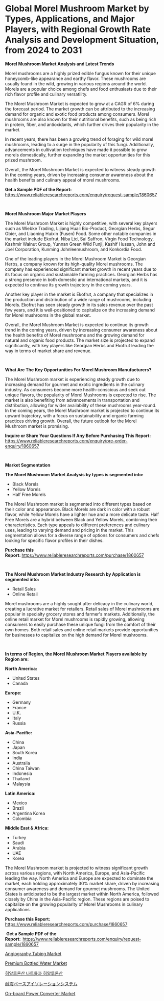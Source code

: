 <p><h1>Global Morel Mushroom Market by Types, Applications, and Major Players, with Regional Growth Rate Analysis and Development Situation, from 2024 to 2031</h1></p><p><strong>Morel Mushroom Market Analysis and Latest Trends</strong></p>
<p><p>Morel mushrooms are a highly prized edible fungus known for their unique honeycomb-like appearance and earthy flavor. These mushrooms are usually found in the wild, growing in various regions around the world. Morels are a popular choice among chefs and food enthusiasts due to their rich flavor profile and culinary versatility.</p><p>The Morel Mushroom Market is expected to grow at a CAGR of 6% during the forecast period. The market growth can be attributed to the increasing demand for organic and exotic food products among consumers. Morel mushrooms are also known for their nutritional benefits, such as being rich in protein, fiber, and antioxidants, which further drives their popularity in the market.</p><p>In recent years, there has been a growing trend of foraging for wild morel mushrooms, leading to a surge in the popularity of this fungi. Additionally, advancements in cultivation techniques have made it possible to grow morels domestically, further expanding the market opportunities for this prized mushroom.</p><p>Overall, the Morel Mushroom Market is expected to witness steady growth in the coming years, driven by increasing consumer awareness about the health benefits and culinary appeal of morel mushrooms.</p></p>
<p><strong>Get a Sample PDF of the Report:&nbsp;</strong> <a href="https://www.reliableresearchreports.com/enquiry/request-sample/1860657">https://www.reliableresearchreports.com/enquiry/request-sample/1860657</a></p>
<p>&nbsp;</p>
<p><strong>Morel Mushroom Major Market Players</strong></p>
<p><p>The Morel Mushroom Market is highly competitive, with several key players such as Wiebke Trading, Lijiang Huali Bio-Product, Georgian Herbs, Segur Obier, and Liaoning Huixin (Fusen) Food. Some other notable companies in the market include Ekofrut, Niba Ltd, Sai Saffron, Virgin Food Technology, Kashmir Walnut Group, Yunnan Green Wild Funji, Kashif Hussan, John and Joel Corporation, Kunming Johnleemushroom, and Konkordia Food.</p><p>One of the leading players in the Morel Mushroom Market is Georgian Herbs, a company known for its high-quality Morel mushrooms. The company has experienced significant market growth in recent years due to its focus on organic and sustainable farming practices. Georgian Herbs has a strong presence in both domestic and international markets, and it is expected to continue its growth trajectory in the coming years.</p><p>Another key player in the market is Ekofrut, a company that specializes in the production and distribution of a wide range of mushrooms, including Morels. Ekofrut has seen steady growth in its sales revenue over the past few years, and it is well-positioned to capitalize on the increasing demand for Morel mushrooms in the global market.</p><p>Overall, the Morel Mushroom Market is expected to continue its growth trend in the coming years, driven by increasing consumer awareness about the health benefits of Morel mushrooms and the growing demand for natural and organic food products. The market size is projected to expand significantly, with key players like Georgian Herbs and Ekofrut leading the way in terms of market share and revenue.</p></p>
<p>&nbsp;</p>
<p><strong>What Are The Key Opportunities For Morel Mushroom Manufacturers?</strong></p>
<p><p>The Morel Mushroom market is experiencing steady growth due to increasing demand for gourmet and exotic ingredients in the culinary industry. As consumers become more health-conscious and seek out unique flavors, the popularity of Morel Mushrooms is expected to rise. The market is also benefiting from advancements in transportation and distribution, allowing for wider availability of these mushrooms year-round. In the coming years, the Morel Mushroom market is projected to continue its upward trajectory, with a focus on sustainability and organic farming practices driving growth. Overall, the future outlook for the Morel Mushroom market is promising.</p></p>
<p><strong>Inquire or Share Your Questions If Any Before Purchasing This Report:</strong> <a href="https://www.reliableresearchreports.com/enquiry/pre-order-enquiry/1860657">https://www.reliableresearchreports.com/enquiry/pre-order-enquiry/1860657</a></p>
<p>&nbsp;</p>
<p><strong>Market Segmentation</strong></p>
<p><strong>The Morel Mushroom Market Analysis by types is segmented into:</strong></p>
<p><ul><li>Black Morels</li><li>Yellow Morels</li><li>Half Free Morels</li></ul></p>
<p><p>The Morel Mushroom market is segmented into different types based on their color and appearance. Black Morels are dark in color with a robust flavor, while Yellow Morels have a lighter hue and a more delicate taste. Half Free Morels are a hybrid between Black and Yellow Morels, combining their characteristics. Each type appeals to different preferences and culinary uses, leading to varying demand and pricing in the market. This segmentation allows for a diverse range of options for consumers and chefs looking for specific flavor profiles in their dishes.</p></p>
<p><strong>Purchase this Report:&nbsp;</strong><a href="https://www.reliableresearchreports.com/purchase/1860657">https://www.reliableresearchreports.com/purchase/1860657</a></p>
<p>&nbsp;</p>
<p><strong>The Morel Mushroom Market Industry Research by Application is segmented into:</strong></p>
<p><ul><li>Retail Sales</li><li>Online Retail</li></ul></p>
<p><p>Morel mushrooms are a highly sought after delicacy in the culinary world, creating a lucrative market for retailers. Retail sales of Morel mushrooms are popular in specialty grocery stores and farmer's markets. Additionally, the online retail market for Morel mushrooms is rapidly growing, allowing consumers to easily purchase these unique fungi from the comfort of their own homes. Both retail sales and online retail markets provide opportunities for businesses to capitalize on the high demand for Morel mushrooms.</p></p>
<p>&nbsp;</p>
<p><strong>In terms of Region, the Morel Mushroom Market Players available by Region are:</strong></p>
<p>
    <p> <strong> North America: </strong>
        <ul>
            <li>United States</li>
            <li>Canada</li>
        </ul>
        </p> 
    <p> <strong> Europe: </strong>
        <ul>
            <li>Germany</li>
            <li>France</li>
            <li>U.K.</li>
            <li>Italy</li>
            <li>Russia</li>
        </ul>
        </p> 
    <p> <strong> Asia-Pacific: </strong>
        <ul>
            <li>China</li>
            <li>Japan</li>
            <li>South Korea</li>
            <li>India</li>
            <li>Australia</li>
            <li>China Taiwan</li>
            <li>Indonesia</li>
            <li>Thailand</li>
            <li>Malaysia</li>
        </ul>
        </p> 
    <p> <strong> Latin America: </strong>
        <ul>
            <li>Mexico</li>
            <li>Brazil</li>
            <li>Argentina Korea</li>
            <li>Colombia</li>
        </ul>
        </p> 
    <p> <strong> Middle East & Africa: </strong>
        <ul>
            <li>Turkey</li>
            <li>Saudi</li>
            <li>Arabia</li>
            <li>UAE</li>
            <li>Korea</li>
        </ul>
    </p>
    </p>
<p><p>The Morel Mushroom market is projected to witness significant growth across various regions, with North America, Europe, and Asia-Pacific leading the way. North America and Europe are expected to dominate the market, each holding approximately 30% market share, driven by increasing consumer awareness and demand for gourmet mushrooms. The United States is anticipated to be the largest market within North America, followed closely by China in the Asia-Pacific region. These regions are poised to capitalize on the growing popularity of Morel Mushrooms in culinary applications.</p></p>
<p><strong>Purchase this Report: </strong><a href="https://www.reliableresearchreports.com/purchase/1860657">https://www.reliableresearchreports.com/purchase/1860657</a></p>
<p>&nbsp;<strong>Get a Sample PDF of the Report:&nbsp;&nbsp;</strong><a href="https://www.reliableresearchreports.com/enquiry/request-sample/1860657">https://www.reliableresearchreports.com/enquiry/request-sample/1860657</a></p>
<p><strong></strong></p>
<p><p><a href="https://www.linkedin.com/pulse/angiography-tubing-market-size-growth-segmentation-regional-yufce?trackingId=A9IktITWdG5EAcC42eACTw%3D%3D">Angiography Tubing Market</a></p><p><a href="https://github.com/biheemgalvinlouises6hokrh3h/Market-Research-Report-List-1/blob/main/premium-bottled-water-market.md">Premium Bottled Water Market</a></p><p><a href="https://github.com/hxzi07639916/Market-Research-Report-List-1/blob/main/968898016127.md">히알루론산 나트륨과 히알루론산</a></p><p><a href="https://github.com/dadanedu33/Market-Research-Report-List-1/blob/main/462163517490.md">耐震ベースアイソレーションシステム</a></p><p><a href="https://issuu.com/reportprime-2/docs/on-board-power-converter-market-size-2030.pptx">On-board Power Converter Market</a></p></p>